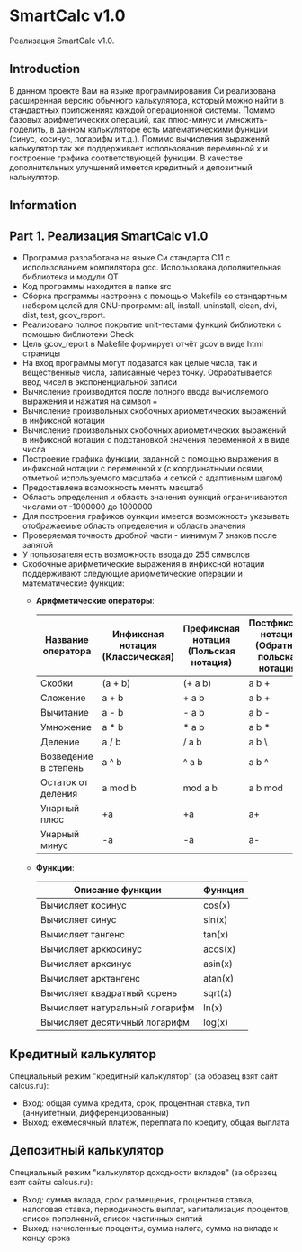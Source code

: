 # SmartCalc v1.0

Реализация SmartCalc v1.0.

## Introduction

В данном проекте Вам на языке программирования Си реализована расширенная версию обычного калькулятора, который можно найти в стандартных приложениях каждой операционной системы. Помимо базовых арифметических операций, как плюс-минус и умножить-поделить, в данном калькуляторе есть математическими функции (синус, косинус, логарифм и т.д.). Помимо вычисления выражений калькулятор так же поддерживает использование переменной _x_ и построение графика соответствующей функции. В качестве дополнительных улучшений имеется кредитный и депозитный калькулятор.


## Information

## Part 1. Реализация SmartCalc v1.0


- Программа разработана на языке Си стандарта C11 с использованием компилятора gcc. Использована дополнительная библиотека и модули QT
- Код программы находится в папке src 
- Сборка программы настроена с помощью Makefile со стандартным набором целей для GNU-программ: all, install, uninstall, clean, dvi, dist, test, gcov_report. 
- Реализовано полное покрытие unit-тестами функций библиотеки c помощью библиотеки Check
- Цель gcov_report в Makefile формирует отчёт gcov в виде html страницы
- На вход программы могут подаватся как целые числа, так и вещественные числа, записанные через точку. Обрабатывается ввод чисел в экспоненциальной записи
- Вычисление производится после полного ввода вычисляемого выражения и нажатия на символ `=`
- Вычисление произвольных скобочных арифметических выражений в инфиксной нотации
- Вычисление произвольных скобочных арифметических выражений в инфиксной нотации с подстановкой значения переменной _x_ в виде числа
- Построение графика функции, заданной с помощью выражения в инфиксной нотации с переменной _x_  (с координатными осями, отметкой используемого масштаба и сеткой с адаптивным шагом)
- Предоставлена возможность менять масштаб
- Область определения и область значения функций ограничиваются числами от -1000000 до 1000000
- Для построения графиков функции имеется возможность указывать отображаемые область определения и область значения
- Проверяемая точность дробной части - минимум 7 знаков после запятой
- У пользователя есть возможность ввода до 255 символов
- Скобочные арифметические выражения в инфиксной нотации поддерживают следующие арифметические операции и математические функции:
    - **Арифметические операторы**:

        | Название оператора | Инфиксная нотация <br /> (Классическая) | Префиксная нотация <br /> (Польская нотация) |  Постфиксная нотация <br /> (Обратная польская нотация) |
        | ------ | ------ | ------ | ------ |
        | Скобки | (a + b) | (+ a b) | a b + |
        | Сложение | a + b | + a b | a b + |
        | Вычитание | a - b | - a b | a b - |
        | Умножение | a * b | * a b | a b * |
        | Деление | a / b | / a b | a b \ |
        | Возведение в степень | a ^ b | ^ a b | a b ^ |
        | Остаток от деления | a mod b | mod a b | a b mod |
        | Унарный плюс | +a | +a | a+ |
        | Унарный минус | -a | -a | a- |

    - **Функции**:
  
        | Описание функции | Функция |   
        | ---------------- | ------- |  
        | Вычисляет косинус | cos(x) |   
        | Вычисляет синус | sin(x) |  
        | Вычисляет тангенс | tan(x) |  
        | Вычисляет арккосинус | acos(x) | 
        | Вычисляет арксинус | asin(x) | 
        | Вычисляет арктангенс | atan(x) |
        | Вычисляет квадратный корень | sqrt(x) |
        | Вычисляет натуральный логарифм | ln(x) | 
        | Вычисляет десятичный логарифм | log(x) |

## Кредитный калькулятор

Специальный режим "кредитный калькулятор" (за образец взят сайт calcus.ru):
 - Вход: общая сумма кредита, срок, процентная ставка, тип (аннуитетный, дифференцированный)
 - Выход: ежемесячный платеж, переплата по кредиту, общая выплата

## Депозитный калькулятор

Специальный режим "калькулятор доходности вкладов" (за образец взят сайты calcus.ru):
 - Вход: сумма вклада, срок размещения, процентная ставка, налоговая ставка, периодичность выплат, капитализация процентов, список пополнений, список частичных снятий
 - Выход: начисленные проценты, сумма налога, сумма на вкладе к концу срока
